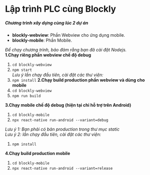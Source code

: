 # Lập trình PLC cùng Blockly

##### Chương trình xây dựng cùng lúc 2 dự án
* **blockly-webview**: Phần Webview cho ứng dụng mobile.
* **blockly-mobile**: Phần Mobile.

_Để chạy chương trình, bảo đảm rằng bạn đã cài đặt Nodejs._ <br />
**1.Chạy riêng phần webview chế độ debug**
1. `cd blockly-webview`
2. `npm start` </br>
_Lưu ý lần chạy đầu tiên, cài đặt các thư viện:_ </br>
1. `npm install`
**2.Chạy build production phần webview và dùng cho mobile**
1. `cd blockly-webview`
2. `npm run build`

**3.Chạy mobile chế độ debug (hiện tại chỉ hỗ trợ trên Android)**
1. `cd blockly-mobile`
2. `npx react-native run-android --variant=debug`</br>

_Lưu ý 1: Bạn phải có bản production trong thư mục static_ <br/>
_Lưu ý 2: lần chạy đầu tiên, cài đặt các thư viện:_ <br/>
1. `npm install`

**4.Chạy build production mobile**
1. `cd blockly-mobile`
2. `npx react-native run-android --variant=release`


